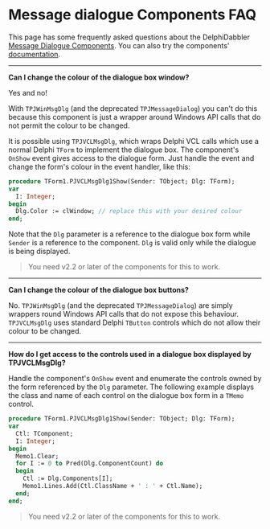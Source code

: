 # Message dialogue Components FAQ

This page has some frequently asked questions about the DelphiDabbler [Message Dialogue Components](https://delphidabbler.com/software/msgdlg). You can also try the components' [documentation](../MsgDlg/index.md).

----

**Can I change the colour of the dialogue box window?**

Yes and no!

With `TPJWinMsgDlg` (and the deprecated `TPJMessageDialog`) you can't do this because this component is just a wrapper around Windows API calls that do not permit the colour to be changed.

It is possible using `TPJVCLMsgDlg`, which wraps Delphi VCL calls which use a normal Delphi `TForm` to implement the dialogue box. The component's `OnShow` event gives access to the dialogue form. Just handle the event and change the form's colour in the event handler, like this:

```pascal
procedure TForm1.PJVCLMsgDlg1Show(Sender: TObject; Dlg: TForm);
var
  I: Integer;
begin
  Dlg.Color := clWindow; // replace this with your desired colour
end;
```

Note that the `Dlg` parameter is a reference to the dialogue box form while `Sender` is a reference to the component. `Dlg` is valid only while the dialogue is being displayed.

> You need v2.2 or later of the components for this to work.

----

**Can I change the colour of the dialogue box buttons?**

No. `TPJWinMsgDlg` (and the deprecated `TPJMessageDialog`) are simply wrappers round Windows API calls that do not expose this behaviour. `TPJVCLMsgDlg` uses standard Delphi `TButton` controls which do not allow their colour to be changed.

----

**How do I get access to the controls used in a dialogue box displayed by TPJVCLMsgDlg?**

Handle the component's `OnShow` event and enumerate the controls owned by the form referenced by the `Dlg` parameter. The following example displays the class and name of each control on the dialogue box form in a `TMemo` control.

```pascal
procedure TForm1.PJVCLMsgDlg1Show(Sender: TObject; Dlg: TForm);
var
  Ctl: TComponent;
  I: Integer;
begin
  Memo1.Clear;
  for I := 0 to Pred(Dlg.ComponentCount) do
  begin
    Ctl := Dlg.Components[I];
    Memo1.Lines.Add(Ctl.ClassName + ' : ' + Ctl.Name);
  end;
end;
```

> You need v2.2 or later of the components for this to work.
